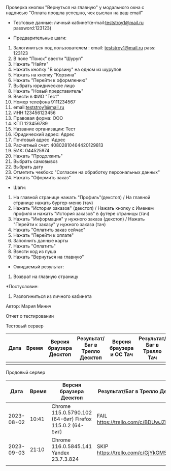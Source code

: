 Проверка кнопки "Вернуться на главную" у модального окна с надписью "Оплата прошла успешно, чек выслан на ваш email"

* Тестовые данные:
личный кабинет(e-mail:teststroy1@mail.ru password:123123)

* Предварительные шаги:
1. Залогиниться под пользователем : 
email: teststroy1@mail.ru
pass: 123123
2. В поле "Поиск" ввести "Шуруп"
3. Нажать "Найти"
4. Нажать кнопку "В корзину" на одном из шурупов
5. Нажать на кнопку "Корзина"
6. Нажать "Перейти к оформлению"
7. Выбрать юридическое лицо
8. Нажать "Новый представитель"
9. Ввести в ФИО "Тест"
10. Номер телефона 9111234567
11. email:teststroy1@mail.ru
12. ИНН 123456123456
13. Правовая форма: ООО
14. КПП 123456789
15. Название организации: Тест
16. Юридический адрес: Адрес
17. Почтовый адрес :Адрес
18. Расчетный счет: 40802810464420129813
19. БИК: 044525974
20. Нажать "Продолжить"
21. Выбрать самовывоз
22. Выбрать дату
23. Отметить чекбокс "Согласен на обработку персональных данных"
24. Нажать "Оформить заказ"


* Шаги:
1. На главной странице нажать "Профиль"(декстоп) / На главной странице нажать бургер-меню (тач)
2. Нажать "История заказов" (декстоп) / Нажать кнопку с Именем профиля и нажать "История заказов" в футере страницы (тач)
3. Нажать "Информация" у нужного заказа (декстоп) / Нажать "Перейти к заказу" у нужного заказа (тач)
4. Нажать "Оплатить заказ сейчас"
5. Нажать "Перейти к оплате"
6. Заполнить данные карты
7. Нажать "Оплатить"
8. Ввести код из пуша
9. Нажать "Вернуться на главную"

* Ожидаемый результат:
1.  Возврат на главную страницу

*Постусловие:
1. Разлогиниться из личного кабинета


Автор: Мария Минич


Отчет о тестировании

Тестовый сервер

| Дата | Время | Версия браузера Десктоп | Результат/Баг в Трелло Десктоп | Версия браузера и ОС Тач | Результат/Баг в Трелло Тач | Дата релиза | QA  |
| --- | --- | --- | --- | --- | --- | --- | --- |
|  |  |  |  |  |  |  |  |

Продовый сервер

| Дата | Время | Версия браузера Десктоп | Результат/Баг в Трелло Десктоп | Версия браузера и ОС Тач | Результат/Баг в Трелло Тач | Дата релиза | QA  |
| --- | --- | --- | --- | --- | --- | --- | --- |
| 2023-08-02 | 10:41 | Chrome 115.0.5790.102 (64-бит) Firefox 115.0.2 (64-бит)| FAIL https://trello.com/c/BDUwJZEy/178 | Safari  | FAIL https://trello.com/c/BDUwJZEy/178 | 16.06.23 | Мария |
| 2023-09-03 | 21:10 | Chrome 116.0.5845.141 Yandex 23.7.3.824 | SKIP https://trello.com/c/GjYkGMSC/466 |Samsung Galaxy A50/Chrome 116.0.5845.163  | SKIP https://trello.com/c/GjYkGMSC/466 | 03.09.23 | Наталья К. |
|  |  |  |  |  |  |  |  |
 




